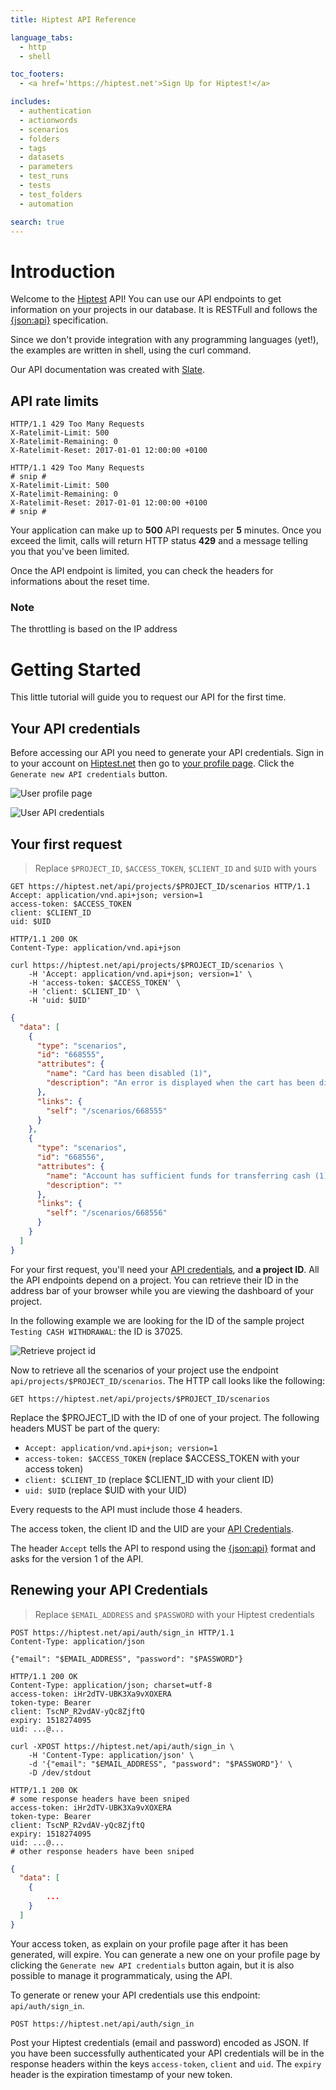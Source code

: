```yaml
---
title: Hiptest API Reference

language_tabs:
  - http
  - shell

toc_footers:
  - <a href='https://hiptest.net'>Sign Up for Hiptest!</a>

includes:
  - authentication
  - actionwords
  - scenarios
  - folders
  - tags
  - datasets
  - parameters
  - test_runs
  - tests
  - test_folders
  - automation

search: true
---
```


# Introduction

Welcome to the <a href="https://hiptest.net">Hiptest</a> API! You can use our
API endpoints to get information on your projects in our database. It is
RESTFull and follows the [{json:api}](http://jsonapi.org) specification.

Since we don't provide integration with any programming languages (yet!), the
examples are written in shell, using the curl command.

Our API documentation was created with [Slate](https://github.com/tripit/slate).

## API rate limits

```http
HTTP/1.1 429 Too Many Requests
X-Ratelimit-Limit: 500
X-Ratelimit-Remaining: 0
X-Ratelimit-Reset: 2017-01-01 12:00:00 +0100
```

```shell
HTTP/1.1 429 Too Many Requests
# snip #
X-Ratelimit-Limit: 500
X-Ratelimit-Remaining: 0
X-Ratelimit-Reset: 2017-01-01 12:00:00 +0100
# snip #
```

Your application can make up to **500** API requests per **5** minutes. Once you exceed the limit, calls will return HTTP status **429** and a message telling you that you've been limited.

Once the API endpoint is limited, you can check the headers for informations about the reset time.

### Note

The throttling is based on the IP address


# Getting Started

This little tutorial will guide you to request our API for the first time.

## Your API credentials

Before accessing our API you need to generate your API credentials. Sign in to
your account on [Hiptest.net](https://hiptest.net) then go to
[your profile page](https://hiptest.net/app/profile). Click the
`Generate new API credentials` button.

![User profile page](images/getting-started/doc-api-cred-01.png)

![User API credentials](images/getting-started/doc-api-cred-02.png)

## Your first request

> Replace `$PROJECT_ID`, `$ACCESS_TOKEN`, `$CLIENT_ID` and `$UID`
> with yours

```http
GET https://hiptest.net/api/projects/$PROJECT_ID/scenarios HTTP/1.1
Accept: application/vnd.api+json; version=1
access-token: $ACCESS_TOKEN
client: $CLIENT_ID
uid: $UID
```
```http
HTTP/1.1 200 OK
Content-Type: application/vnd.api+json
```

```shell
curl https://hiptest.net/api/projects/$PROJECT_ID/scenarios \
	-H 'Accept: application/vnd.api+json; version=1' \
	-H 'access-token: $ACCESS_TOKEN' \
	-H 'client: $CLIENT_ID' \
	-H 'uid: $UID'
```
```json
{
  "data": [
    {
      "type": "scenarios",
      "id": "668555",
      "attributes": {
        "name": "Card has been disabled (1)",
        "description": "An error is displayed when the cart has been disabled"
      },
      "links": {
        "self": "/scenarios/668555"
      }
    },
    {
      "type": "scenarios",
      "id": "668556",
      "attributes": {
        "name": "Account has sufficient funds for transferring cash (1)",
        "description": ""
      },
      "links": {
        "self": "/scenarios/668556"
      }
    }
  ]
}
```

For your first request, you'll need your [API credentials](#your-api-credentials),
and **a project ID**. All the API endpoints depend on a project. You can
retrieve their ID in the address bar of your browser while you are viewing the
dashboard of your project.

In the following example we are looking for the ID of the sample project
`Testing CASH WITHDRAWAL`: the ID is 37025.

![Retrieve project id](images/getting-started/doc-api-project-id.png)

Now to retrieve all the scenarios of your project use the endpoint
`api/projects/$PROJECT_ID/scenarios`. The HTTP call looks
like the following:

`GET https://hiptest.net/api/projects/$PROJECT_ID/scenarios`

Replace the $PROJECT_ID with the ID of one of your project. The following
headers MUST be part of the query:

- `Accept: application/vnd.api+json; version=1`
- `access-token: $ACCESS_TOKEN` (replace $ACCESS_TOKEN with your access token)
- `client: $CLIENT_ID` (replace $CLIENT_ID with your client ID)
- `uid: $UID` (replace $UID with your UID)

Every requests to the API must include those 4 headers.

The access token, the client ID and the UID are your
[API Credentials](#your-api-credentials).

The header `Accept` tells the API to respond using the
[{json:api}](http://jsonapi.org) format and asks for the version 1 of the API.

## Renewing your API Credentials

> Replace `$EMAIL_ADDRESS` and `$PASSWORD` with your Hiptest credentials

```http
POST https://hiptest.net/api/auth/sign_in HTTP/1.1
Content-Type: application/json

{"email": "$EMAIL_ADDRESS", "password": "$PASSWORD"}
```
```http
HTTP/1.1 200 OK
Content-Type: application/json; charset=utf-8
access-token: iHr2dTV-UBK3Xa9vXOXERA
token-type: Bearer
client: TscNP_R2vdAV-yQc8ZjftQ
expiry: 1518274095
uid: ...@...
```

```shell
curl -XPOST https://hiptest.net/api/auth/sign_in \
	-H 'Content-Type: application/json' \
	-d '{"email": "$EMAIL_ADDRESS", "password": "$PASSWORD"}' \
	-D /dev/stdout

HTTP/1.1 200 OK
# some response headers have been sniped
access-token: iHr2dTV-UBK3Xa9vXOXERA
token-type: Bearer
client: TscNP_R2vdAV-yQc8ZjftQ
expiry: 1518274095
uid: ...@...
# other response headers have been sniped
```

```json
{
  "data": [
    {
    	...
    }
  ]
}
```

Your access token, as explain on your profile page after it has been generated,
will expire. You can generate a new one on your profile page by clicking the
`Generate new API credentials` button again, but it is also possible to manage
it programmaticaly, using the API.

To generate or renew your API credentials use this endpoint: `api/auth/sign_in`.

`POST https://hiptest.net/api/auth/sign_in`

Post your Hiptest credentials (email and password) encoded as JSON. If you have
been successfully authenticated your API credentials will be in the response
headers within the keys `access-token`, `client` and `uid`. The `expiry` header
is the expiration timestamp of your new token.
